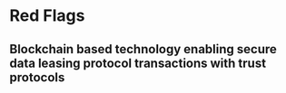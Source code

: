 # Red Flags
## Blockchain based technology enabling secure data leasing protocol transactions with trust protocols
